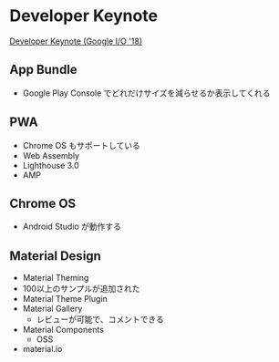 # Developer Keynote

[Developer Keynote (Google I/O '18)](https://www.youtube.com/watch?v=flU42CTF3MQ)

## App Bundle

* Google Play Console でどれだけサイズを減らせるか表示してくれる

## PWA

* Chrome OS もサポートしている
* Web Assembly
* Lighthouse 3.0
* AMP

## Chrome OS

* Android Studio が動作する

## Material Design

* Material Theming
* 100以上のサンプルが追加された
* Material Theme Plugin
* Material Gallery
  * レビューが可能で、コメントできる
* Material Components
  * OSS
* material.io
